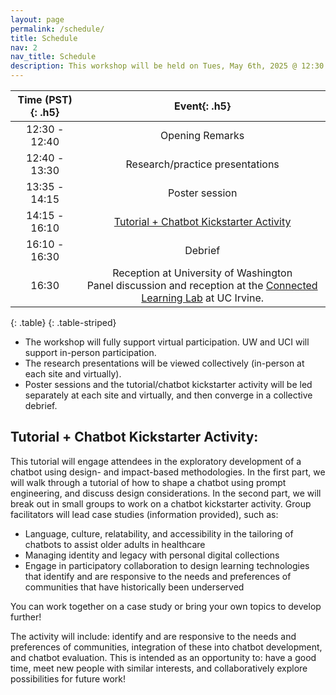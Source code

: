 ```yaml
---
layout: page
permalink: /schedule/
title: Schedule
nav: 2
nav_title: Schedule
description: This workshop will be held on Tues, May 6th, 2025 @ 12:30 – 16:30 PST. Note that all times are provided in Pacific Standard Time. 
---
```



| **Time (PST)**{: .h5} | **Event**{: .h5} |
| :-----:   | :-----: |
| 12:30 - 12:40  | Opening Remarks |
| 12:40 - 13:30  | Research/practice presentations |
| 13:35 - 14:15  | Poster session |
| 14:15 - 16:10  | [Tutorial + Chatbot Kickstarter Activity](#tutorial--chatbot-kickstarter-activity) |
| 16:10 - 16:30  | Debrief |
| 16:30 | Reception at University of Washington <br/> Panel discussion and reception at the [Connected Learning Lab](https://connectedlearning.uci.edu/) at UC Irvine.  |
{: .table}
{: .table-striped}

* The workshop will fully support virtual participation. UW and UCI will support in-person participation.
* The research presentations will be viewed collectively (in-person at each site and virtually). 
* Poster sessions and the tutorial/chatbot kickstarter activity will be led separately at each site and virtually, and then converge in a collective debrief.

## Tutorial + Chatbot Kickstarter Activity:

This tutorial will engage attendees in the exploratory development of a chatbot using design- and impact-based methodologies. In the first part, we will walk through a tutorial of how to shape a chatbot using prompt engineering, and discuss design considerations. In the second part, we will break out in small groups to work on a chatbot kickstarter activity. Group facilitators will lead case studies (information provided), such as:

* Language, culture, relatability, and accessibility in the tailoring of chatbots to assist older adults in healthcare 
* Managing identity and legacy with personal digital collections
* Engage in participatory collaboration to design learning technologies that identify and are responsive to the needs and preferences of communities that have historically been underserved

You can work together on a case study or bring your own topics to develop further!

The activity will include: identify and are responsive to the needs and preferences of communities, integration of these into chatbot development, and chatbot evaluation. This is intended as an opportunity to: have a good time, meet new people with similar interests, and collaboratively explore possibilities for future work!

